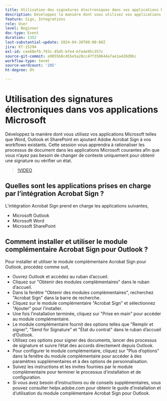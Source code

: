 ```yaml
---
title: Utilisation des signatures électroniques dans vos applications Microsoft
description: Développez la manière dont vous utilisez vos applications Microsoft telles que Word, Outlook et SharePoint en ajoutant Adobe Acrobat Sign à vos workflows existants.
feature: Sign, Integrations
role: User
level: Beginner
doc-type: Event
duration: 1352
last-substantial-update: 2024-04-30T00:00:00Z
jira: KT-15294
exl-id: cee60efb-793c-45d5-bfe4-bfede95c357c
source-git-commit: a9055b8c455e5a28cc47f350644a7ae1a428d9bc
workflow-type: tm+mt
source-wordcount: '285'
ht-degree: 0%

---
```


# Utilisation des signatures électroniques dans vos applications Microsoft

Développez la manière dont vous utilisez vos applications Microsoft telles que Word, Outlook et SharePoint en ajoutant Adobe Acrobat Sign à vos workflows existants. Cette session vous apprendra à rationaliser les processus de document dans les applications Microsoft courantes afin que vous n’ayez pas besoin de changer de contexte uniquement pour obtenir une signature ou vérifier un état.

>[!VIDEO](https://video.tv.adobe.com/v/3455051/?learn=on&captions=fre_fr)

## Quelles sont les applications prises en charge par l’intégration Acrobat Sign ?

L’intégration Acrobat Sign prend en charge les applications suivantes,

* Microsoft Outlook
* Microsoft Word
* Microsoft SharePoint

## Comment installer et utiliser le module complémentaire Acrobat Sign pour Outlook ?

Pour installer et utiliser le module complémentaire Acrobat Sign pour Outlook, procédez comme suit,

* Ouvrez Outlook et accédez au ruban d’accueil.
* Cliquez sur &quot;Obtenir des modules complémentaires&quot; dans le ruban d’accueil.
* Dans la fenêtre &quot;Obtenir des modules complémentaires&quot;, recherchez &quot;Acrobat Sign&quot; dans la barre de recherche.
* Cliquez sur le module complémentaire &quot;Acrobat Sign&quot; et sélectionnez &quot;Ajouter&quot; pour l’installer.
* Une fois l’installation terminée, cliquez sur &quot;Prise en main&quot; pour accéder au module complémentaire.
* Le module complémentaire fournit des options telles que &quot;Remplir et signer&quot;, &quot;Send for Signature&quot; et &quot;État du contrat&quot; dans le ruban d’accueil d’Outlook.
* Utilisez ces options pour signer des documents, lancer des processus de signature et suivre l’état des accords directement depuis Outlook.
* Pour configurer le module complémentaire, cliquez sur &quot;Plus d’options&quot; dans la fenêtre du module complémentaire pour accéder à des paramètres supplémentaires et à des options de personnalisation.
* Suivez les instructions et les invites fournies par le module complémentaire pour terminer le processus d’installation et de configuration.
* Si vous avez besoin d’instructions ou de conseils supplémentaires, vous pouvez consulter helpx.adobe.com pour obtenir le guide d’installation et d’utilisation du module complémentaire Acrobat Sign pour Outlook.
